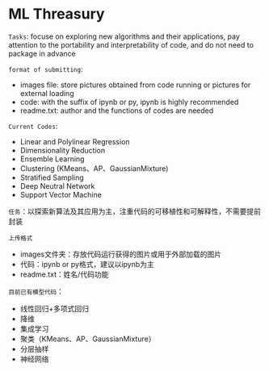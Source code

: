 # ML Threasury

`Tasks`: focuse on exploring new algorithms and their applications, pay attention to the portability and interpretability of code, and do not need to package in advance

`format of submitting`: 
+ images file: store pictures obtained from code running or pictures for external loading 
+ code: with the suffix of ipynb or py, ipynb is highly recommended
+ readme.txt: author and the functions of codes are needed

`Current Codes`:
+ Linear and Polylinear Regression
+ Dimensionality Reduction
+ Ensemble Learning
+ Clustering (KMeans、AP、GaussianMixture)
+ Stratified Sampling
+ Deep Neutral Network 
+ Support Vector Machine

`任务`：以探索新算法及其应用为主，注重代码的可移植性和可解释性，不需要提前封装

`上传格式`
+ images文件夹：存放代码运行获得的图片或用于外部加载的图片
+ 代码：ipynb or py格式，建议以ipynb为主
+ readme.txt：姓名/代码功能

`目前已有模型代码`：
+ 线性回归+多项式回归
+ 降维
+ 集成学习
+ 聚类（KMeans、AP、GaussianMixture）
+ 分层抽样
+ 神经网络
